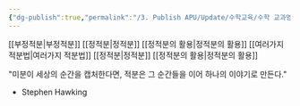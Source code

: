 ```yaml
---
{"dg-publish":true,"permalink":"/3. Publish APU/Update/수학교육/수학 교과영역/수학영역/적분/","noteIcon":"","created":"","updated":""}
---
```


[[부정적분\|부정적분]] 
[[정적분\|정적분]] 
[[정적분의 활용\|정적분의 활용]]
[[여러가지 적분법\|여러가지 적분법]] [[정적분\|정적분]] 
[[정적분의 활용\|정적분의 활용]]


"미분이 세상의 순간을 캡처한다면, 적분은 그 순간들을 이어 하나의 이야기로 만든다." 
- Stephen Hawking